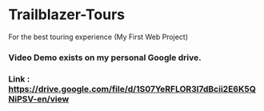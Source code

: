 # Trailblazer-Tours

For the best touring experience (My First Web Project)

### Video Demo exists on my personal Google drive. 
### Link : https://drive.google.com/file/d/1S07YeRFLOR3l7dBcii2E6K5QNiPSV-en/view
